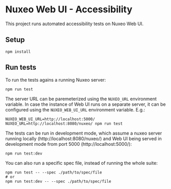 # Nuxeo Web UI - Accessibility

This project runs automated accessibility tests on Nuxeo Web UI.

## Setup

```
npm install
```

## Run tests

To run the tests agains a running Nuxeo server:

```
npm run test
```

The server URL can be paremeterized using the `NUXEO_URL` environment variable. In case the instance of Web UI runs on
a separate server, it can be configured using the `NUXEO_WEB_UI_URL` environment variable. E.g.:

```
NUXEO_WEB_UI_URL=http://localhost:5000/ NUXEO_URL=http://localhost:8080/nuxeo/ npm run test
```

The tests can be run in development mode, which assume a nuxeo server running locally (http://localhost:8080/nuxeo/) and
Web UI being served in development mode from port 5000 (http://localhost:5000/):

```
npm run test:dev
```

You can also run a specific spec file, instead of running the whole suite:

```
npm run test -- --spec ./path/to/spec/file
# or
npm run test:dev -- --spec ./path/to/spec/file
```
